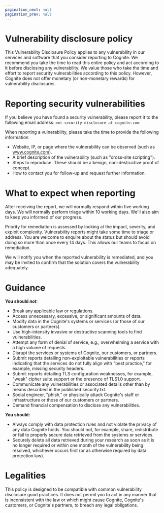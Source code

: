 ```yaml
---
pagination_next: null
pagination_prev: null
---
```


# Vulnerability disclosure policy

This Vulnerability Disclosure Policy applies to any vulnerability in our services and software that you consider reporting to Cognite. We recommend you take the time to read this entire policy and act according to it before disclosing any vulnerability.
We value those who take the time and effort to report security vulnerabilities according to this policy. However, Cognite does not offer monetary (or non-monetary rewards) for vulnerability disclosures.

# Reporting security vulnerabilities

If you believe you have found a security vulnerability, please report it to the following email address:
`ext-security-disclosure at cognite.com`

When reporting a vulnerability, please take the time to provide the following information:

- Website, IP, or page where the vulnerability can be observed (such as www.cognite.com).
- A brief description of the vulnerability (such as "cross-site scripting").
- Steps to reproduce. These should be a benign, non-destructive proof of concept.
- How to contact you for follow-up and request further information.

# What to expect when reporting

After receiving the report, we will normally respond within five working days. We will normally perform triage within 10 working days. We'll also aim to keep you informed of our progress.

Priority for remediation is assessed by looking at the impact, severity, and exploit complexity. Vulnerability reports might take some time to triage or address. You are welcome to enquire about the status but should avoid doing so more than once every 14 days. This allows our teams to focus on remediation.

We will notify you when the reported vulnerability is remediated, and you may be invited to confirm that the solution covers the vulnerability adequately.

# Guidance

**You should _not_**:

- Break any applicable law or regulations.
- Access unnecessary, excessive, or significant amounts of data.
- Modify data in the Cognite's systems or services (or those of our customers or partners).
- Use high-intensity invasive or destructive scanning tools to find vulnerabilities.
- Attempt any form of denial of service, e.g., overwhelming a service with a high volume of requests.
- Disrupt the services or systems of Cognite, our customers, or partners.
- Submit reports detailing non-exploitable vulnerabilities or reports indicating that the services do not fully align with "best practice," for example, missing security headers.
- Submit reports detailing TLS configuration weaknesses, for example, "weak" cipher suite support or the presence of TLS1.0 support.
- Communicate any vulnerabilities or associated details other than by means described in the published security.txt.
- Social engineer, "phish," or physically attack Cognite's staff or infrastructure or those of our customers or partners.
- Demand financial compensation to disclose any vulnerabilities.

**You should:**

- Always comply with data protection rules and not violate the privacy of any data Cognite holds. You should not, for example, share, redistribute or fail to properly secure data retrieved from the systems or services.
- Securely delete all data retrieved during your research as soon as it is no longer required or within one month of the vulnerability being resolved, whichever occurs first (or as otherwise required by data protection law).

# Legalities

This policy is designed to be compatible with common vulnerability disclosure good practices. It does not permit you to act in any manner that is inconsistent with the law or which might cause Cognite, Cognite's customers, or Cognite's partners, to breach any legal obligations.
